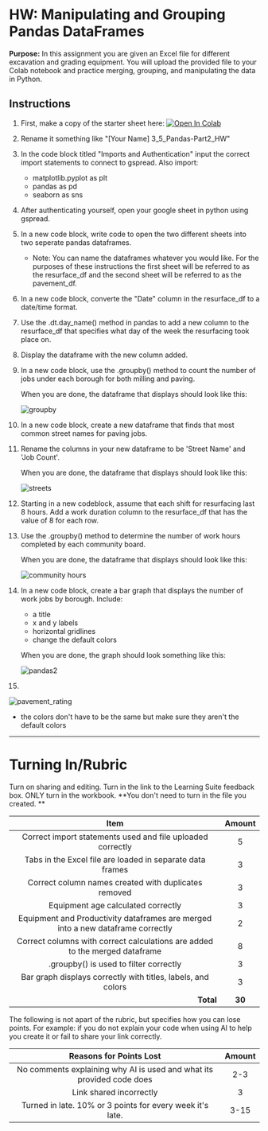 #  HW: Manipulating and Grouping Pandas DataFrames

**Purpose:** In this assignment you are given an Excel file for different excavation and grading equipment. You will upload the provided file to your Colab notebook and practice merging, grouping, and manipulating the data in Python. 

## Instructions

1. First, make a copy of the starter sheet here: <a href="https://colab.research.google.com/github/byu-cce270/content/blob/main/docs/unit3/05_pandas_part2/starter_sheet_HW_2_Pandas.ipynb" target="_blank"><img src="https://colab.research.google.com/assets/colab-badge.svg" alt="Open In Colab"/></a>
2. Rename it something like "[Your Name] 3_5_Pandas-Part2_HW"
3. In the code block titled "Imports and Authentication" input the correct import statements to connect to gspread. Also import:
    - matplotlib.pyplot as plt
    - pandas as pd
    - seaborn as sns
4. After authenticating yourself, open your google sheet in python using gspread.
5. In a new code block, write code to open the two different sheets into two seperate pandas dataframes.
    * Note: You can name the dataframes whatever you would like. For the purposes of these instructions the first sheet will be referred to as the resurface_df and the second sheet will be referred to as the pavement_df.
6. In a new code block, converte the "Date" column in the resurface_df to a date/time format.
7. Use the .dt.day_name() method in pandas to add a new column to the resurface_df that specifies what day of the week the resurfacing took place on.
8. Display the dataframe with the new column added.
9. In a new code block, use the .groupby() method to count the number of jobs under each borough for both milling and paving.

   When you are done, the dataframe that displays should look like this:

    ![groupby](https://github.com/user-attachments/assets/e52726c4-e0ef-4a37-b9f0-11a3d7028897)


10. In a new code block, create a new dataframe that finds that most common street names for paving jobs.
11. Rename the columns in your new dataframe to be 'Street Name' and 'Job Count'.

    When you are done, the dataframe that displays should look like this:

    ![streets](https://github.com/user-attachments/assets/9a9dcfd3-356e-44cb-9ce6-eb56b1beb9e4)

    
12. Starting in a new codeblock, assume that each shift for resurfacing last 8 hours. Add a work duration column to the resurface_df that has the value of 8 for each row.
13. Use the .groupby() method to determine the number of work hours completed by each community board.

    When you are done, the dataframe that displays should look like this:

    ![community hours](https://github.com/user-attachments/assets/d1e44013-40e5-4516-a9b9-0ce9622af326)

14. In a new code block, create a bar graph that displays the number of work jobs by borough. Include:
     - a title
     - x and y labels
     - horizontal gridlines
     - change the default colors

    When you are done, the graph should look something like this:

    ![pandas2](https://github.com/user-attachments/assets/3ae94a3c-c42f-4a7a-9116-689f3df53353)

15. 




![pavement_rating](https://github.com/user-attachments/assets/b627382e-dc69-44ef-9401-2d9d70505ee6)





* the colors don't have to be the same but make sure they aren't the default colors
    
---

# Turning In/Rubric

Turn on sharing and editing. Turn in the link to the Learning Suite feedback box. ONLY turn in the workbook. **You don't need to turn in the file you created. 
**

|                      **Item**                       | **Amount** |
|:---------------------------------------------------:|:----------:|
|        Correct import statements used and file uploaded correctly        |     5      |
|        Tabs in the Excel file are loaded in separate data frames        |     3     |
|            Correct column names created with duplicates removed            |     3      |
|                Equipment age calculated correctly  |     3     |
|    Equipment and Productivity dataframes are merged into a new dataframe correctly  |     2     |
|  Correct columns with correct calculations are added to the merged dataframe  |     8      |
|              .groupby() is used to filter correctly  |     3      |
|   Bar graph displays correctly with titles, labels, and colors |     3      |
|   <div style="text-align: right">**Total**</div>    |   **30**   |

The following is not apart of the rubric, but specifies how you can lose points. For example: if you do not explain your code when using AI to help you create it or fail to share your link correctly.

|                      **Reasons for Points Lost**                      | **Amount** |  
|:---------------------------------------------------------------------:|:----------:|
| No comments explaining why AI is used and what its provided code does |    2-3     |
|                        Link shared incorrectly                        |     3      |
|       Turned in late. 10% or 3 points for every week it's late.       |    3-15    |
